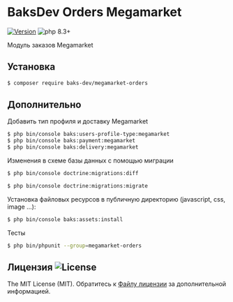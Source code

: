 # BaksDev Orders Megamarket

[![Version](https://img.shields.io/badge/version-7.1.0-blue)](https://github.com/baks-dev/megamarket-orders/releases)
![php 8.3+](https://img.shields.io/badge/php-min%208.3-red.svg)

Модуль заказов Megamarket

## Установка

``` bash
$ composer require baks-dev/megamarket-orders
```

## Дополнительно

Добавить тип профиля и доставку Megamarket

``` bash
$ php bin/console baks:users-profile-type:megamarket
$ php bin/console baks:payment:megamarket
$ php bin/console baks:delivery:megamarket
```

Изменения в схеме базы данных с помощью миграции

``` bash
$ php bin/console doctrine:migrations:diff

$ php bin/console doctrine:migrations:migrate
```

Установка файловых ресурсов в публичную директорию (javascript, css, image ...):

``` bash
$ php bin/console baks:assets:install
```

Тесты

``` bash
$ php bin/phpunit --group=megamarket-orders
```

## Лицензия ![License](https://img.shields.io/badge/MIT-green)

The MIT License (MIT). Обратитесь к [Файлу лицензии](LICENSE.md) за дополнительной информацией.

